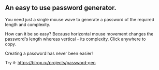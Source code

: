 ## An easy to use password generator.

You need just a single mouse wave to generate a password of the required length and complexity.

How can it be so easy? Because horizontal mouse movement changes the password's length whereas vertical - its complexity. Click anywhere to copy. 

Creating a password has never been easier!

Try it: https://blrop.ru/projects/password-gen
